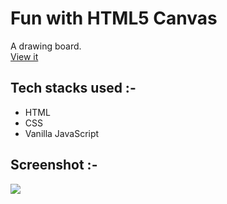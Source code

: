 # Fun with HTML5 Canvas
A drawing board.</br>
[View it](https://canvashtml.netlify.app/)

## Tech stacks used :-
- HTML
- CSS
- Vanilla JavaScript

## Screenshot :-
<img src="https://user-images.githubusercontent.com/56690856/89716387-2411f800-d9ca-11ea-8545-d5dae6bfef11.png">
